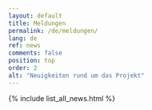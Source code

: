 ```yaml
---
layout: default
title: Meldungen
permalink: /de/meldungen/
lang: de
ref: news
comments: false
position: top
order: 2
alt: "Neuigkeiten rund um das Projekt"
---
```

{% include list_all_news.html %}
